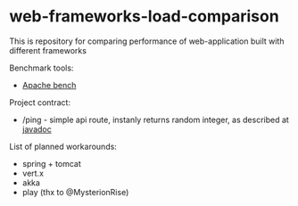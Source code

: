 web-frameworks-load-comparison
=======
This is repository for comparing performance of web-application built with different frameworks


Benchmark tools:
* [Apache bench](https://httpd.apache.org/docs/2.4/programs/ab.html)


Project contract:
* /ping - simple api route, instanly returns random integer, as described at [javadoc](https://docs.oracle.com/javase/8/docs/api/java/util/Random.html#nextInt--)


List of planned workarounds:
* spring + tomcat
* vert.x
* akka
* play (thx to @MysterionRise)
